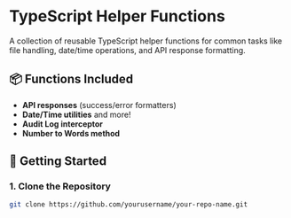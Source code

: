 # TypeScript Helper Functions

A collection of reusable TypeScript helper functions for common tasks like file handling, date/time operations, and API response formatting.

## 📦 Functions Included

- **API responses** (success/error formatters)
- **Date/Time utilities** and more!
- **Audit Log interceptor**
- **Number to Words method**

## 🚀 Getting Started

### 1. Clone the Repository

```bash
git clone https://github.com/yourusername/your-repo-name.git
